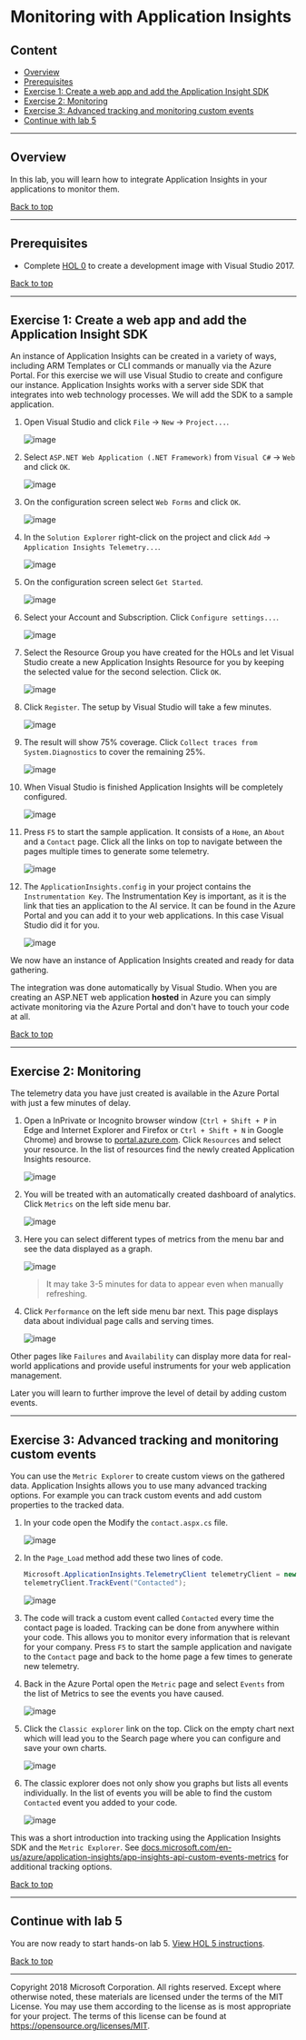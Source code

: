 # Monitoring with Application Insights

## Content<a name="content"></a>
* [Overview](#overview)
* [Prerequisites](#prerequisites)
* [Exercise 1: Create a web app and add the Application Insight SDK](#ex1)
* [Exercise 2: Monitoring](#ex2)
* [Exercise 3: Advanced tracking and monitoring custom events](#ex3)
* [Continue with lab 5](#continue)

---

## Overview<a name="overview"></a>
In this lab, you will learn how to integrate Application Insights in your applications to monitor them.

[Back to top](#content)

---

## Prerequisites<a name="prerequisites"></a>

* Complete [HOL 0](./../HOL0) to create a development image with Visual Studio 2017.

[Back to top](#content)

---

## Exercise 1: Create a web app and add the Application Insight SDK<a name="ex1"></a>

An instance of Application Insights can be created in a variety of ways, including ARM Templates or CLI commands or manually via the Azure Portal. For this exercise we will use Visual Studio to create and configure our instance. Application Insights works with a server side SDK that integrates into web technology processes. We will add the SDK to a sample application.

1. Open Visual Studio and click `File` -> `New` -> `Project...`.

    ![image](./media/2018-11-20-10-47-00.jpg)

1. Select `ASP.NET Web Application (.NET Framework)` from `Visual C#` -> `Web` and click `OK`.

    ![image](./media/2018-11-20-10-48-00.jpg)

1. On the configuration screen select `Web Forms` and click `OK`.

    ![image](./media/2018-11-20-10-49-00.jpg)

1. In the `Solution Explorer` right-click on the project and click `Add` -> `Application Insights Telemetry...`.

    ![image](./media/2018-11-20-10-54-00.jpg)

1. On the configuration screen select `Get Started`.

    ![image](./media/2018-11-20-10-55-00.jpg)

1. Select your Account and Subscription. Click `Configure settings...`. 

    ![image](./media/2018-11-20-10-57-00.jpg)

1. Select the Resource Group you have created for the HOLs and let Visual Studio create a new Application Insights Resource for you by keeping the selected value for the second selection. Click `OK`.

    ![image](./media/2018-11-20-12-02-00.jpg)

1. Click `Register`. The setup by Visual Studio will take a few minutes.

    ![image](./media/2018-11-20-10-58-00.jpg)

1. The result will show 75% coverage. Click `Collect traces from System.Diagnostics` to cover the remaining 25%.

    ![image](./media/2018-11-20-10-59-00.jpg)

1. When Visual Studio is finished Application Insights will be completely configured.

    ![image](./media/2018-11-20-11-00-00.jpg)

1. Press `F5` to start the sample application. It consists of a `Home`, an `About` and a `Contact` page. Click all the links on top to navigate between the pages multiple times to generate some telemetry.

    ![image](./media/2018-11-20-11-01-00.jpg)

1. The `ApplicationInsights.config` in your project contains the `Instrumentation Key`. The Instrumentation Key is important, as it is the link that ties an application to the AI service. It can be found in the Azure Portal and you can add it to your web applications. In this case Visual Studio did it for you.

    ![image](./media/2018-11-20-11-45-00.jpg)

We now have an instance of Application Insights created and ready for data gathering.

The integration was done automatically by Visual Studio. When you are creating an ASP.NET web application **hosted** in Azure you can simply activate monitoring via the Azure Portal and don't have to touch your code at all.

[Back to top](#content)

---

## Exercise 2: Monitoring<a name="ex2"></a>

The telemetry data you have just created is available in the Azure Portal with just a few minutes of delay.

1. Open a InPrivate or Incognito browser window (`Ctrl + Shift + P` in Edge and Internet Explorer and Firefox or `Ctrl + Shift + N` in Google Chrome)
 and browse to [portal.azure.com](https://portal.azure.com/). Click `Resources` and select your resource. In the list of resources find the newly created Application Insights resource.

    ![image](./media/2018-11-20-12-09-00.jpg)

1. You will be treated with an automatically created dashboard of analytics. Click `Metrics` on the left side menu bar.

    ![image](./media/2018-11-20-12-12-00.jpg)

1. Here you can select different types of metrics from the menu bar and see the data displayed as a graph.

    ![image](./media/2018-11-20-12-29-00.jpg)

    > It may take 3-5 minutes for data to appear even when manually refreshing.

1. Click `Performance` on the left side menu bar next. This page displays data about individual page calls and serving times.

    ![image](./media/2018-11-20-12-39-00.jpg)

Other pages like `Failures` and `Availability` can display more data for real-world applications and provide useful instruments for your web application management.

Later you will learn to further improve the level of detail by adding custom events.

---

## Exercise 3: Advanced tracking and monitoring custom events<a name="ex3"></a>

You can use the `Metric Explorer` to create custom views on the gathered data. Application Insights allows you to use many advanced tracking options. For example you can track custom events and add custom properties to the tracked data.

1. In your code open the Modify the `contact.aspx.cs` file.

    ![image](./media/2018-11-20-11-03-00.jpg)

1. In the `Page_Load` method add these two lines of code.

    ```csharp
    Microsoft.ApplicationInsights.TelemetryClient telemetryClient = new Microsoft.ApplicationInsights.TelemetryClient();
    telemetryClient.TrackEvent("Contacted");
    ```

    ![image](./media/2018-11-20-11-04-00.jpg)

1. The code will track a custom event called `Contacted` every time the contact page is loaded. Tracking can be done from anywhere within your code. This allows you to monitor every information that is relevant for your company. Press `F5` to start the sample application and navigate to the `Contact` page and back to the home page a few times to generate new telemetry.

1. Back in the Azure Portal open the `Metric` page and select `Events` from the list of Metrics to see the events you have caused.

    ![image](./media/2018-11-19-16-51-00.jpg)

1. Click the `Classic explorer` link on the top. Click on the empty chart next which will lead you to the Search page where you can configure and save your own charts.

    ![image](./media/2018-11-20-13-16-00.jpg)

1. The classic explorer does not only show you graphs but lists all events individually. In the list of events you will be able to find the custom `Contacted` event you added to your code.

    ![image](./media/2018-11-20-10-44-00.jpg)

This was a short introduction into tracking using the Application Insights SDK and the `Metric Explorer`. See [docs.microsoft.com/en-us/azure/application-insights/app-insights-api-custom-events-metrics](https://docs.microsoft.com/en-us/azure/application-insights/app-insights-api-custom-events-metrics) for additional tracking options.

[Back to top](#content)

---

## Continue with lab 5

You are now ready to start hands-on lab 5. [View HOL 5 instructions](../HOL5).

[Back to top](#content)

---

Copyright 2018 Microsoft Corporation. All rights reserved. Except where otherwise noted, these materials are licensed under the terms of the MIT License. You may use them according to the license as is most appropriate for your project. The terms of this license can be found at https://opensource.org/licenses/MIT.